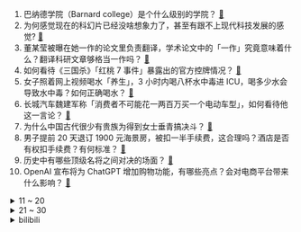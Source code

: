 1. 巴纳德学院（Barnard college）是个什么级别的学院？ [:link:](https://www.zhihu.com/question/1900833245593047090)
2. 为何感觉现在的科幻片已经没啥想象力了，甚至有跟不上现代科技发展的感觉? [:link:](https://www.zhihu.com/question/597280945)
3. 董某莹被曝在她一作的论文里负责翻译，学术论文中的「一作」究竟意味着什么？翻译科研文章够格当一作吗？ [:link:](https://www.zhihu.com/question/1901664680163898289)
4. 如何看待《三国杀》「红桃 7 事件」暴露出的官方控牌情况？ [:link:](https://www.zhihu.com/question/1900843010197022088)
5. 女子照着网上视频喝水「养生」，3 小时内喝八杯水中毒进 ICU，喝多少水会导致水中毒？如何正确喝水？ [:link:](https://www.zhihu.com/question/1900954093507278637)
6. 长城汽车魏建军称「消费者不可能花一两百万买一个电动车型」，如何看待他这一言论？ [:link:](https://www.zhihu.com/question/1901528443679639497)
7. 为什么中国古代很少有贵族为得到女士垂青搞决斗？ [:link:](https://www.zhihu.com/question/11858157948)
8. 男子提前 20 天退订 1900 元海景房，被扣一半手续费，这合理吗？酒店是否有权扣手续费？有何标准？ [:link:](https://www.zhihu.com/question/1899920689122731417)
9. 历史中有哪些顶级名将之间对决的场面？ [:link:](https://www.zhihu.com/question/654585178)
10. OpenAI 宣布将为 ChatGPT 增加购物功能，有哪些亮点？会对电商平台带来什么影响？ [:link:](https://www.zhihu.com/question/1900490898711748711)
<details>
<summary>11 ~ 20</summary>

11. 杭州「胖都来」开业被质疑碰瓷「胖东来」，名字相似到底算不算侵权？品牌之间「撞名」有多敏感？ [:link:](https://www.zhihu.com/question/1901747560105861976)
12. 离岸人民币突然狂飙，日内上涨最高逾500点，港股今日亦上涨超过1.7%，中国资产量价齐升，发生了什么？ [:link:](https://www.zhihu.com/question/1901723303523125104)
13. 印度宣布即日起对所有巴基斯坦航班关闭领空，这背后的动机是什么？ [:link:](https://www.zhihu.com/question/1901576688212637405)
14. NBA的淘汰率有多高? [:link:](https://www.zhihu.com/question/346734639)
15. 为什么苹果官网明明比第三方平台贵，还有人会选择官网？ [:link:](https://www.zhihu.com/question/518666609)
16. 美方主动向中方传递信息希望谈起来，商务部回应「正在评估」，美方将如何谈判？最终可能达成怎样的协议？ [:link:](https://www.zhihu.com/question/1901553333975611340)
17. 如何看待R星正式宣布《GTA6》将延期至2026年发售？ [:link:](https://www.zhihu.com/question/1901722808595232086)
18. 小龙虾价格从 40 元/斤降到现在的 17 元/斤，如何看待小龙虾价格大跳水？受哪些因素影响？ [:link:](https://www.zhihu.com/question/1900983268733584209)
19. 冒顿明明可以杀了刘邦灭了汉朝，最终为什么放弃了呢？ [:link:](https://www.zhihu.com/question/12718510124)
20. 如何看待宇树科技于4月28日发布的《宇树G1第一次长跑训练》？ [:link:](https://www.zhihu.com/question/1900516004011943389)
</details>
<details>
<summary>21 ~ 30</summary>

21. 福州鼓楼区一交叉路口发生交通事故，致 2 人死亡多人受伤，具体情况如何？ [:link:](https://www.zhihu.com/question/1901751205400680166)
22. 南宁动物园网红猩猩「丢那猩」闯祸，扔石头砸伤游客，动物园应承担哪些责任？受伤游客能获得赔偿吗？ [:link:](https://www.zhihu.com/question/1901408051401029548)
23. 如何评价凤凰传奇成员曾毅主演电影《苍茫的天涯是我的爱》？ [:link:](https://www.zhihu.com/question/1898014896995664278)
24. 2025 五一档新片电影总票房突破 3 亿，如何评价这一成绩？你看好哪部电影能获得好成绩？ [:link:](https://www.zhihu.com/question/1901037574505591060)
25. 古人没有健身房，他们靠什么练就好身材？ [:link:](https://www.zhihu.com/question/1889312332393453353)
26. 人类可探索的数学会不会因为证明长过人类脑容量而穷尽？ [:link:](https://www.zhihu.com/question/361571271)
27. 还记得《英雄联盟》里你第一次让对手血条瞬间消失的英雄是什么吗？ [:link:](https://www.zhihu.com/question/581519880)
28. 如何看待老詹称“东契奇交易后我和里夫斯要改变打法来适配他这充满挑战”的言论？ [:link:](https://www.zhihu.com/question/1901349630429602792)
29. 反制战法牧体系的最优解是什么？ [:link:](https://www.zhihu.com/question/1899944422214448745)
30. 「网约摩托车」在部分县城上线，这种模式可能存在哪些问题？适合推广吗？ [:link:](https://www.zhihu.com/question/1901286895167698476)
</details><details>
<summary>bilibili</summary>

</details>